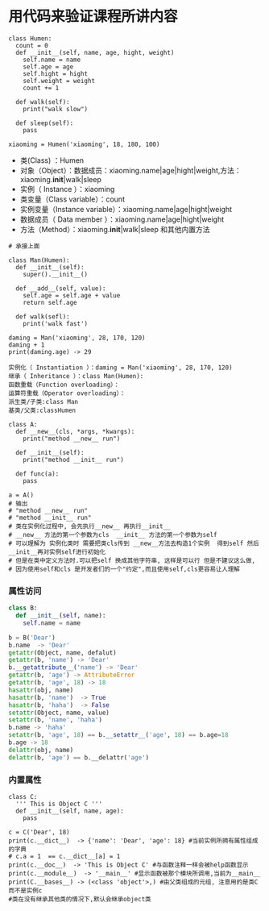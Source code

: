 # 用代码来验证课程所讲内容

```
class Humen:
  count = 0
  def __init__(self, name, age, hight, weight)
    self.name = name
    self.age = age
    self.hight = hight
    self.weight = weight
    count += 1
  
  def walk(self):
    print("walk slow")
  
  def sleep(self):
    pass

xiaoming = Humen('xiaoming', 18, 180, 100)
```

- 类(Class) ：Humen
- 对象（Object）：数据成员：xiaoming.name|age|hight|weight,方法：xiaoming.__init__|walk|sleep
- 实例（ Instance ）：xiaoming
- 类变量（Class variable）：count
- 实例变量（Instance variable）：xiaoming.name|age|hight|weight
- 数据成员（ Data member ）：xiaoming.name|age|hight|weight
- 方法（Method）：xiaoming.__init__|walk|sleep 和其他内置方法


```
# 承接上面

class Man(Humen):
  def __init__(self):
    super().__init__()
  
  def __add__(self, value):
    self.age = self.age + value
    return self.age
  
  def walk(sefl):
    print('walk fast')

daming = Man('xiaoming', 28, 170, 120)
daming + 1
print(daming.age) -> 29

实例化（ Instantiation ）：daming = Man('xiaoming', 28, 170, 120)
继承（ Inheritance ）：class Man(Humen):
函数重载（Function overloading）：
运算符重载（Operator overloading）：
派生类/子类:class Man
基类/父类:classHumen
```

```
class A:
  def __new__(cls, *args, *kwargs):
    print("method __new__ run")
    
  def __init__(self):
    print("method __init__ run")
  
  def func(a):
    pass

a = A()
# 输出
# "method __new__ run"
# "method __init__ run"
# 类在实例化过程中, 会先执行__new__ 再执行__init__
# __new__ 方法的第一个参数为cls  __init__ 方法的第一个参数为self
# 可以理解为 实例化类时 需要把类cls传到 __new__方法去构造1个实例  得到self 然后__init__再对实例self进行初始化
# 但是在类中定义方法时.可以把self 换成其他字符串, 这样是可以行 但是不建议这么做,
# 因为使用self和cls 是开发者们的一个"约定",而且使用self,cls更容易让人理解

```

### 属性访问
```python
class B:
  def __init__(self, name):
    self.name = name

b = B('Dear')
b.name  -> 'Dear'
getattr(Object, name, defalut)
getattr(b, 'name') -> 'Dear'
b.__getattribute__('name') -> 'Dear'
getattr(b, 'age') -> AttributeError
getattr(b, 'age', 18) -> 18
hasattr(obj, name)
hasattr(b, 'name')  -> True
hasattr(b, 'haha')  -> False
setattr(Object, name, value)
setattr(b, 'name', 'haha')
b.name -> 'haha'
setattr(b, 'age', 18) == b.__setattr__('age', 18) == b.age=18
b.age -> 18
delattr(obj, name)
delattr(b, 'age') == b.__delattr('age')
```

### 内置属性
```
class C:
  ''' This is Object C '''
  def __init__(self, name, age):
    pass

c = C('Dear', 18)
print(c.__dict__)  -> {'name': 'Dear', 'age': 18} #当前实例所拥有属性组成的字典
# c.a = 1  == c.__dict__[a] = 1 
print(c.__doc__)  -> 'This is Object C' #与函数注释一样会被help函数显示
print(c.__module__)  -> '__main__' #显示函数被那个模块所调用,当前为__main__
print(C.__bases__) -> (<class 'object'>,) #由父类组成的元组, 注意用的是类C 而不是实例c 
#类在没有继承其他类的情况下,默认会继承object类
```
